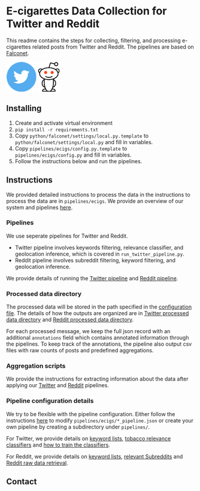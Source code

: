 # E-cigarettes Data Collection for Twitter and Reddit
This readme contains the steps for collecting, filtering, and processing e-cigarettes related posts from Twitter and Reddit.
The pipelines are based on [Falconet](README.Falconet.MD).

![Twitter](figures/twitter.png) ![Reddit](figures/reddit.png)

## Installing

 1.  Create and activate virtual environment
 2.  `pip install -r requirements.txt`
 3.  Copy `python/falconet/settings/local.py.template` to `python/falconet/settings/local.py` and fill in variables.
 4.  Copy `pipelines/ecigs/config.py.template` to `pipelines/ecigs/config.py` and fill in variables.
 5.  Follow the instructions below and run the pipelines.


## Instructions
We provided detailed instructions to process the data in the instructions to process the data are in `pipelines/ecigs`.
We provide an overview of our system and pipelines [here](README.Falconet.MD#system-overview).

### Pipelines
We use seperate pipelines for Twitter and Reddit.

- Twitter pipeline involves keywords filtering, relevance classifier, and geolocation inference, which is covered in `run_twitter_pipeline.py`.
- Reddit pipeline involves subreddit filtering, keyword filtering, and geolocation inference.

We provide details of running the [Twitter pipeline](pipelines/ecigs/README.MD#Twitter) and [Reddit pipeline](pipelines/ecigs/README.MD#Reddit).

### Processed data directory
The processed data will be stored in the path specified in the [configuration file](pipelines/ecigs/config.py). 
The details of how the outputs are organized are in [Twitter processed data directory](pipelines/ecigs/README.MD#twitter-processed-data-directory) and
[Reddit processed data directory](pipelines/ecigs/README.MD#reddit-processed-data-directory).

For each processed message, we keep the full json record with an additional `annotations` field which contains annotated information through the pipelines.
To keep track of the annotations, the pipeline also output csv files with raw counts of posts and predefined aggregations.


### Aggregation scripts
We provide the instructions for extracting information about the data after applying our [Twitter](pipelines/ecigs/README.MD#twitter-aggregation-scripts) and
[Reddit](pipelines/ecigs/README.MD#reddit-aggregation-scripts) pipelines.

### Pipeline configuration details
We try to be flexible with the pipeline configuration. 
Either follow the instructions [here](README.Falconet.MD#creating-a-new-pipeline) to modify `pipelines/ecigs/*_pipeline.json` or 
create your own pipeline by creating a subdirectory under `pipelines/`.

For Twitter, we provide details on [keyword lists](pipelines/ecigs/README.MD#twitter-keywords-lists),
[tobacco relevance classifiers](pipelines/ecigs/README.MD#different-relevance-classifier-threshold) and 
[how to train the classifiers](pipelines/ecigs/README.MD#training-relevance-classifier).

For Reddit, we provide details on [keyword lists](pipelines/ecigs/README.MD#reddit-keywords-list), 
[relevant Subreddits](pipelines/ecigs/README.MD#subreddits-list) and 
[Reddit raw data retrieval](pipelines/ecigs/README.MD#retrieving-reddit-raw-data).


## Contact
